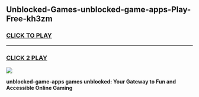 
## Unblocked-Games-unblocked-game-apps-Play-Free-kh3zm
<h3>
<a href="https://premium76.site?title=unblocked-game-apps&ref=18A">CLICK TO PLAY</a></h3>
<hr>

<h3>
<a href="https://premium76.site?title=unblocked-game-apps&ref=18A">CLICK 2 PLAY</a>
  
</h3>

<a href="https://premium76.site?title=unblocked-game-apps&ref=18A"><img src="https://clearcache.store/games.png"></a>


**unblocked-game-apps games unblocked: Your Gateway to Fun and Accessible Online Gaming**
